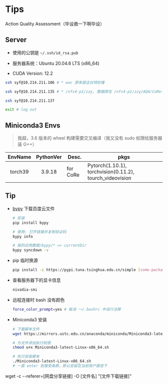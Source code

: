 # Tips
Action Quality Assessment（毕设救一下啊毕设）

## Server

- 使用的公钥是 `~/.ssh/id_rsa.pub`

- 服务器系统：Ubuntu 20.04.6 LTS (x86_64)

- CUDA Version: 12.2  

```bash
ssh syf@10.214.211.106 # * woc 原来是这台特别慢

ssh syf@10.214.211.135 # * /nfs4-p1/zzy, 数据库在 /nfs4-p1/zzy/AQA/CoRe-MTL

ssh syf@10.214.211.137

exit # log out
```

## Miniconda3 Envs

> 我超，3.6 版本的 wheel 构建需要交叉编译（我又没有 sudo 权限给服务器装 G++）

| EnvName | PythonVer | Desc. | pkgs |
| :-----: | :-------: | ----- | ---- |
| torch39 | 3.9.18 | for CoRe |Pytorch(1.10.1), torchvision(0.11.2), tourch_videovision |


## Tip

- [bypy](https://github.com/houtianze/bypy) 下载百度云文件

    ```bash
    # 安装
    pip install bypy

    # 使用: 打开链接并复制验证码
    bypy info

    # 我的应用数据/bypy/* => currentDir
    bypy syncdown -v
    ```


- pip 临时换源

    ```bash
    pip install -i https://pypi.tuna.tsinghua.edu.cn/simple [some-package]
    ```

- 查看服务器下的显卡信息

    ```bash
    nivadia-smi
    ```

- 远程连接时 bash 没有颜色

    ```bash
    force_color_prompt=yes # 取消 ～/.bashrc 中该行注释
    ```

- Miniconda3 安装

    ```bash
    # 下载脚本文件
    wget https://mirrors.ustc.edu.cn/anaconda/miniconda/Miniconda3-latest-Linux-x86_64.sh

    # 为文件添加执行权限
    chmod u+x Miniconda3-latest-Linux-x86_64.sh

    # 执行安装脚本
    ./Miniconda3-latest-Linux-x86_64.sh
    # 一直 enter 到接受条款，默认安装在当前用户路径下
    ```

 wget -c --referer=[网盘分享链接] -O [文件名] "[文件下载链接]"